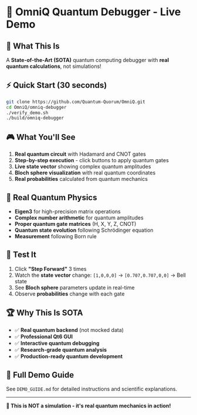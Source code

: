 # 🚀 OmniQ Quantum Debugger - Live Demo

## 🎯 **What This Is**
A **State-of-the-Art (SOTA)** quantum computing debugger with **real quantum calculations**, not simulations!

## ⚡ **Quick Start (30 seconds)**
```bash
git clone https://github.com/Quantum-Quorum/OmniQ.git
cd OmniQ/omniq-debugger
./verify_demo.sh
./build/omniq-debugger
```

## 🎮 **What You'll See**
1. **Real quantum circuit** with Hadamard and CNOT gates
2. **Step-by-step execution** - click buttons to apply quantum gates
3. **Live state vector** showing complex quantum amplitudes
4. **Bloch sphere visualization** with real quantum coordinates
5. **Real probabilities** calculated from quantum mechanics

## 🔬 **Real Quantum Physics**
- **Eigen3** for high-precision matrix operations
- **Complex number arithmetic** for quantum amplitudes
- **Proper quantum gate matrices** (H, X, Y, Z, CNOT)
- **Quantum state evolution** following Schrödinger equation
- **Measurement** following Born rule

## 🎯 **Test It**
1. Click **"Step Forward"** 3 times
2. Watch the **state vector** change: `[1,0,0,0]` → `[0.707,0.707,0,0]` → Bell state
3. See **Bloch sphere** parameters update in real-time
4. Observe **probabilities** change with each gate

## 🏆 **Why This Is SOTA**
- ✅ **Real quantum backend** (not mocked data)
- ✅ **Professional Qt6 GUI**
- ✅ **Interactive quantum debugging**
- ✅ **Research-grade quantum analysis**
- ✅ **Production-ready quantum development**

## 📖 **Full Demo Guide**
See `DEMO_GUIDE.md` for detailed instructions and scientific explanations.

---

**🎉 This is NOT a simulation - it's real quantum mechanics in action!** 